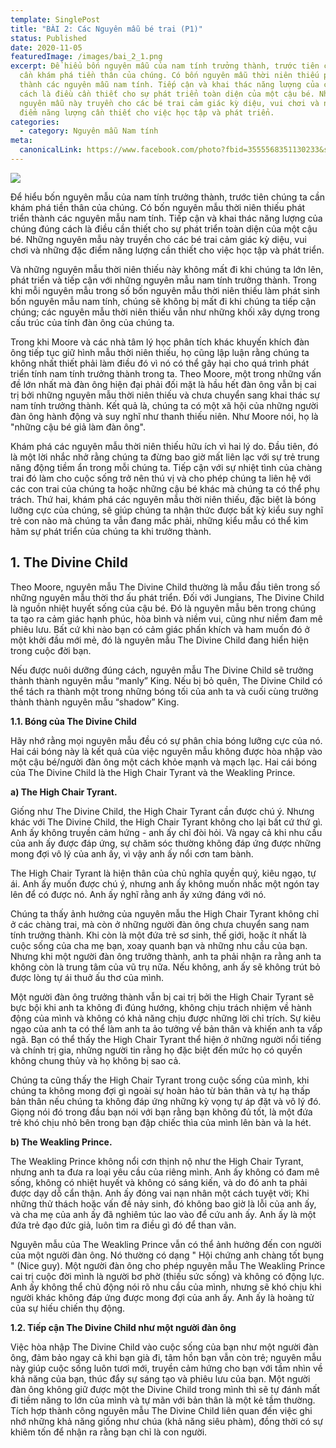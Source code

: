 ```yaml
---
template: SinglePost
title: "BÀI 2: Các Nguyên mẫu bé trai (P1)"
status: Published
date: 2020-11-05
featuredImage: /images/bai_2_1.png
excerpt: Để hiểu bốn nguyên mẫu của nam tính trưởng thành, trước tiên chúng ta
  cần khám phá tiền thân của chúng. Có bốn nguyên mẫu thời niên thiếu phát triển
  thành các nguyên mẫu nam tính. Tiếp cận và khai thác năng lượng của chúng đúng
  cách là điều cần thiết cho sự phát triển toàn diện của một cậu bé. Những
  nguyên mẫu này truyền cho các bé trai cảm giác kỳ diệu, vui chơi và những đặc
  điểm năng lượng cần thiết cho việc học tập và phát triển.
categories:
  - category: Nguyên mẫu Nam tính
meta:
  canonicalLink: https://www.facebook.com/photo?fbid=3555568351130233&set=g.341609527284067
---
```

![](/images/bai_2_1.png)

Để hiểu bốn nguyên mẫu của nam tính trưởng thành, trước tiên chúng ta cần khám phá tiền thân của chúng. Có bốn nguyên mẫu thời niên thiếu phát triển thành các nguyên mẫu nam tính. Tiếp cận và khai thác năng lượng của chúng đúng cách là điều cần thiết cho sự phát triển toàn diện của một cậu bé. Những nguyên mẫu này truyền cho các bé trai cảm giác kỳ diệu, vui chơi và những đặc điểm năng lượng cần thiết cho việc học tập và phát triển.

Và những nguyên mẫu thời niên thiếu này không mất đi khi chúng ta lớn lên, phát triển và tiếp cận với những nguyên mẫu nam tính trưởng thành. Trong khi mỗi nguyên mẫu trong số bốn nguyên mẫu thời niên thiếu làm phát sinh bốn nguyên mẫu nam tính, chúng sẽ không bị mất đi khi chúng ta tiếp cận chúng; các nguyên mẫu thời niên thiếu vẫn như những khối xây dựng trong cấu trúc của tính đàn ông của chúng ta.

Trong khi Moore và các nhà tâm lý học phân tích khác khuyến khích đàn ông tiếp tục giữ hình mẫu thời niên thiếu, họ cũng lập luận rằng chúng ta không nhất thiết phải làm điều đó vì nó có thể gây hại cho quá trình phát triển tính nam tính trưởng thành trong ta. Theo Moore, một trong những vấn đề lớn nhất mà đàn ông hiện đại phải đối mặt là hầu hết đàn ông vẫn bị cai trị bởi những nguyên mẫu thời niên thiếu và chưa chuyển sang khai thác sự nam tính trưởng thành. Kết quả là, chúng ta có một xã hội của những người đàn ông hành động và suy nghĩ như thanh thiếu niên. Như Moore nói, họ là "những cậu bé giả làm đàn ông".

Khám phá các nguyên mẫu thời niên thiếu hữu ích vì hai lý do. Đầu tiên, đó là một lời nhắc nhở rằng chúng ta đừng bao giờ mất liên lạc với sự trẻ trung năng động tiềm ẩn trong mỗi chúng ta. Tiếp cận với sự nhiệt tình của chàng trai đó làm cho cuộc sống trở nên thú vị và cho phép chúng ta liên hệ với các con trai của chúng ta hoặc những cậu bé khác mà chúng ta có thể phụ trách. Thứ hai, khám phá các nguyên mẫu thời niên thiếu, đặc biệt là bóng lưỡng cực của chúng, sẽ giúp chúng ta nhận thức được bất kỳ kiểu suy nghĩ trẻ con nào mà chúng ta vẫn đang mắc phải, những kiểu mẫu có thể kìm hãm sự phát triển của chúng ta khi trưởng thành.

## **1. The Divine Child**

Theo Moore, nguyên mẫu The Divine Child thường là mẫu đầu tiên trong số những nguyên mẫu thời thơ ấu phát triển. Đối với Jungians, The Divine Child là nguồn nhiệt huyết sống của cậu bé. Đó là nguyên mẫu bên trong chúng ta tạo ra cảm giác hạnh phúc, hòa bình và niềm vui, cũng như niềm đam mê phiêu lưu. Bất cứ khi nào bạn có cảm giác phấn khích và ham muốn đó ở một khởi đầu mới mẻ, đó là nguyên mẫu The Divine Child đang hiển hiện trong cuộc đời bạn.

Nếu được nuôi dưỡng đúng cách, nguyên mẫu The Divine Child sẽ trưởng thành thành nguyên mẫu “manly” King. Nếu bị bỏ quên, The Divine Child có thể tách ra thành một trong những bóng tối của anh ta và cuối cùng trưởng thành thành nguyên mẫu “shadow” King.

**1.1. Bóng của The Divine Child**

Hãy nhớ rằng mọi nguyên mẫu đều có sự phân chia bóng lưỡng cực của nó. Hai cái bóng này là kết quả của việc nguyên mẫu không được hòa nhập vào một cậu bé/người đàn ông một cách khỏe mạnh và mạch lạc. Hai cái bóng của The Divine Child là the High Chair Tyrant và the Weakling Prince.

**a) The High Chair Tyrant.**

Giống như The Divine Child, the High Chair Tyrant cần được chú ý. Nhưng khác với The Divine Child, the High Chair Tyrant không cho lại bất cứ thứ gì. Anh ấy không truyền cảm hứng - anh ấy chỉ đòi hỏi. Và ngay cả khi nhu cầu của anh ấy được đáp ứng, sự chăm sóc thường không đáp ứng được những mong đợi vô lý của anh ấy, vì vậy anh ấy nổi cơn tam bành.

The High Chair Tyrant là hiện thân của chủ nghĩa quyền quý, kiêu ngạo, tự ái. Anh ấy muốn được chú ý, nhưng anh ấy không muốn nhấc một ngón tay lên để có được nó. Anh ấy nghĩ rằng anh ấy xứng đáng với nó.

Chúng ta thấy ảnh hưởng của nguyên mẫu the High Chair Tyrant không chỉ ở các chàng trai, mà còn ở những người đàn ông chưa chuyển sang nam tính trưởng thành. Khi còn là một đứa trẻ sơ sinh, thế giới, hoặc ít nhất là cuộc sống của cha mẹ bạn, xoay quanh bạn và những nhu cầu của bạn. Nhưng khi một người đàn ông trưởng thành, anh ta phải nhận ra rằng anh ta không còn là trung tâm của vũ trụ nữa. Nếu không, anh ấy sẽ không trút bỏ được lòng tự ái thuở ấu thơ của mình.

Một người đàn ông trưởng thành vẫn bị cai trị bởi the High Chair Tyrant sẽ bực bội khi anh ta không đi đúng hướng, không chịu trách nhiệm về hành động của mình và không có khả năng chịu được những lời chỉ trích. Sự kiêu ngạo của anh ta có thể làm anh ta ảo tưởng về bản thân và khiến anh ta vấp ngã. Bạn có thể thấy the High Chair Tyrant thể hiện ở những người nổi tiếng và chính trị gia, những người tin rằng họ đặc biệt đến mức họ có quyền không chung thủy và họ không bị sao cả.

Chúng ta cũng thấy the High Chair Tyrant trong cuộc sống của mình, khi chúng ta không mong đợi gì ngoài sự hoàn hảo từ bản thân và tự hạ thấp bản thân nếu chúng ta không đáp ứng những kỳ vọng tự áp đặt và vô lý đó. Giọng nói đó trong đầu bạn nói với bạn rằng bạn không đủ tốt, là một đứa trẻ khó chịu nhỏ bên trong bạn đập chiếc thìa của mình lên bàn và la hét.

**b) The Weakling Prince.**

The Weakling Prince không nổi cơn thịnh nộ như the High Chair Tyrant, nhưng anh ta đưa ra loại yêu cầu của riêng mình. Anh ấy không có đam mê sống, không có nhiệt huyết và không có sáng kiến, và do đó anh ta phải được dạy dỗ cẩn thận. Anh ấy đóng vai nạn nhân một cách tuyệt vời; Khi những thử thách hoặc vấn đề nảy sinh, đó không bao giờ là lỗi của anh ấy, và cha mẹ của anh ấy đã nghiêm túc lao vào để cứu anh ấy. Anh ấy là một đứa trẻ đạo đức giả, luôn tìm ra điều gì đó để than vãn.

Nguyên mẫu của The Weakling Prince vẫn có thể ảnh hưởng đến con người của một người đàn ông. Nó thường có dạng " Hội chứng anh chàng tốt bụng " (Nice guy). Một người đàn ông cho phép nguyên mẫu The Weakling Prince cai trị cuộc đời mình là người bơ phờ (thiếu sức sống) và không có động lực. Anh ấy không thể chủ động nói rõ nhu cầu của mình, nhưng sẽ khó chịu khi người khác không đáp ứng được mong đợi của anh ấy. Anh ấy là hoàng tử của sự hiếu chiến thụ động.

**1.2. Tiếp cận The Divine Child như một người đàn ông**

Việc hòa nhập The Divine Child vào cuộc sống của bạn như một người đàn ông, đảm bảo ngay cả khi bạn già đi, tâm hồn bạn vẫn còn trẻ; nguyên mẫu này giúp cuộc sống luôn tươi mới, truyền cảm hứng cho bạn với tầm nhìn về khả năng của bạn, thúc đẩy sự sáng tạo và phiêu lưu của bạn. Một người đàn ông không giữ được một the Divine Child trong mình thì sẽ tự đánh mất đi tiềm năng to lớn của mình và tự mãn với bản thân là một kẻ tầm thường. Tích hợp thành công nguyên mẫu The Divine Child liên quan đến việc ghi nhớ những khả năng giống như chúa (khả năng siêu phàm), đồng thời có sự khiêm tốn để nhận ra rằng bạn chỉ là con người.
